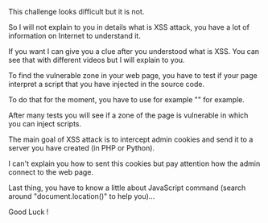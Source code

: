This challenge looks difficult but it is not.

So I will not explain to you in details what is XSS attack, you have a lot of information on Internet to understand it.

If you want I can give you a clue after you understood what is XSS. You can see that with different videos but I will explain to you.

To find the vulnerable zone in your web page, you have to test if your page interpret a script that you have injected in the source code.

To do that for the moment, you have to use for example "<script>alert("Alert")</script>" for example.

After many tests you will see if a zone of the page is vulnerable in which you can inject scripts. 

The main goal of XSS attack is to intercept admin cookies and send it to a server you have created (in PHP or Python).

I can't explain you how to sent this cookies but pay attention how the admin connect to the web page.

Last thing, you have to know a little about JavaScript command (search around "document.location()" to help you)...

Good Luck !